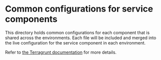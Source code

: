 # Common configurations for service components

This directory holds common configurations for each component that is shared across the environments. Each file
will be included and merged into the live configuration for the service component in each environment.

Refer to [the Terragrunt documentation](https://terragrunt.gruntwork.io/docs/features/keep-your-terragrunt-architecture-dry/) for more details.
